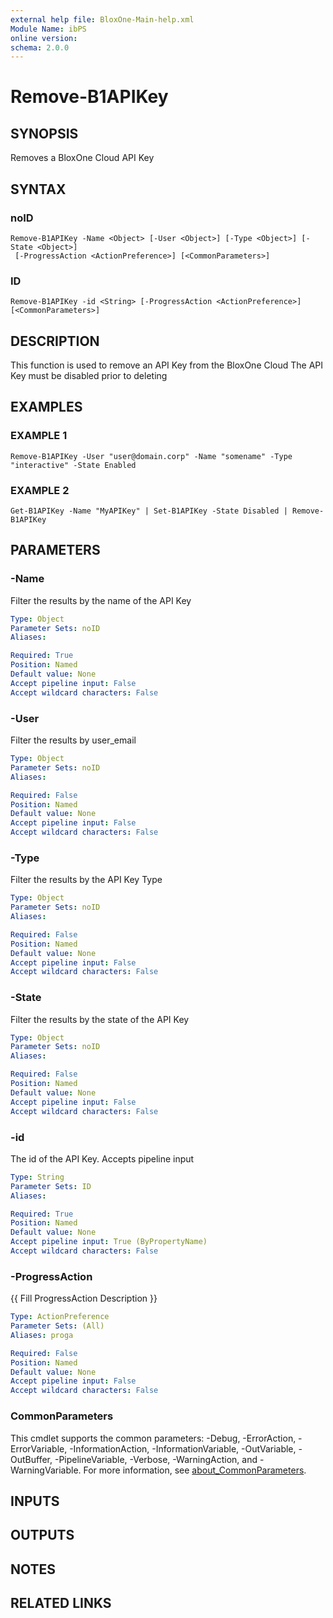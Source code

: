 ```yaml
---
external help file: BloxOne-Main-help.xml
Module Name: ibPS
online version:
schema: 2.0.0
---
```


# Remove-B1APIKey

## SYNOPSIS
Removes a BloxOne Cloud API Key

## SYNTAX

### noID
```
Remove-B1APIKey -Name <Object> [-User <Object>] [-Type <Object>] [-State <Object>]
 [-ProgressAction <ActionPreference>] [<CommonParameters>]
```

### ID
```
Remove-B1APIKey -id <String> [-ProgressAction <ActionPreference>] [<CommonParameters>]
```

## DESCRIPTION
This function is used to remove an API Key from the BloxOne Cloud
The API Key must be disabled prior to deleting

## EXAMPLES

### EXAMPLE 1
```
Remove-B1APIKey -User "user@domain.corp" -Name "somename" -Type "interactive" -State Enabled
```

### EXAMPLE 2
```
Get-B1APIKey -Name "MyAPIKey" | Set-B1APIKey -State Disabled | Remove-B1APIKey
```

## PARAMETERS

### -Name
Filter the results by the name of the API Key

```yaml
Type: Object
Parameter Sets: noID
Aliases:

Required: True
Position: Named
Default value: None
Accept pipeline input: False
Accept wildcard characters: False
```

### -User
Filter the results by user_email

```yaml
Type: Object
Parameter Sets: noID
Aliases:

Required: False
Position: Named
Default value: None
Accept pipeline input: False
Accept wildcard characters: False
```

### -Type
Filter the results by the API Key Type

```yaml
Type: Object
Parameter Sets: noID
Aliases:

Required: False
Position: Named
Default value: None
Accept pipeline input: False
Accept wildcard characters: False
```

### -State
Filter the results by the state of the API Key

```yaml
Type: Object
Parameter Sets: noID
Aliases:

Required: False
Position: Named
Default value: None
Accept pipeline input: False
Accept wildcard characters: False
```

### -id
The id of the API Key.
Accepts pipeline input

```yaml
Type: String
Parameter Sets: ID
Aliases:

Required: True
Position: Named
Default value: None
Accept pipeline input: True (ByPropertyName)
Accept wildcard characters: False
```

### -ProgressAction
{{ Fill ProgressAction Description }}

```yaml
Type: ActionPreference
Parameter Sets: (All)
Aliases: proga

Required: False
Position: Named
Default value: None
Accept pipeline input: False
Accept wildcard characters: False
```

### CommonParameters
This cmdlet supports the common parameters: -Debug, -ErrorAction, -ErrorVariable, -InformationAction, -InformationVariable, -OutVariable, -OutBuffer, -PipelineVariable, -Verbose, -WarningAction, and -WarningVariable. For more information, see [about_CommonParameters](http://go.microsoft.com/fwlink/?LinkID=113216).

## INPUTS

## OUTPUTS

## NOTES

## RELATED LINKS
